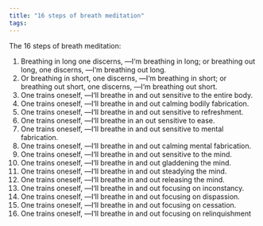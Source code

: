 ```yaml
---
title: "16 steps of breath meditation"
tags: 
---
```


The 16 steps of breath meditation: 

1. Breathing in long one discerns, ―I‘m breathing in long; or breathing out long, one discerns, ―I‘m breathing out long.
2. Or breathing in short, one discerns, ―I‘m breathing in short; or breathing out short, one discerns, ―I‘m breathing out short.
3. One trains oneself, ―I‘ll breathe in and out sensitive to the entire body.
4. One trains oneself, ―I‘ll breathe in and out calming bodily fabrication. 
5. One trains oneself, ―I‘ll breathe in and out sensitive to refreshment.
6. One trains oneself, ―I‘ll breathe in an out sensitive to ease.
7. One trains oneself, ―I‘ll breathe in and out sensitive to mental fabrication.
8. One trains oneself, ―I‘ll breathe in and out calming mental fabrication.
9. One trains oneself, ―I‘ll breathe in and out sensitive to the mind.
10. One trains oneself, ―I‘ll breathe in and out gladdening the mind.
11. One trains oneself, ―I‘ll breathe in and out steadying the mind.
12. One trains oneself, ―I‘ll breathe in and out releasing the mind.
13. One trains oneself, ―I‘ll breathe in and out focusing on inconstancy.
14. One trains oneself, ―I‘ll breathe in and out focusing on dispassion.
15. One trains oneself, ―I‘ll breathe in and out focusing on cessation.
16. One trains oneself, ―I‘ll breathe in and out focusing on relinquishment